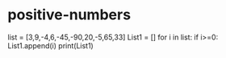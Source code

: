 # positive-numbers
list = [3,9,-4,6,-45,-90,20,-5,65,33]
List1 = []
for i in list:
if i>=0:
  List1.append(i)
print(List1)
